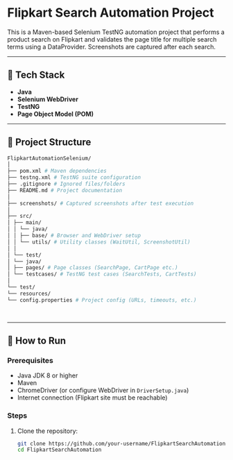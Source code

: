 # Flipkart Search Automation Project

This is a Maven-based Selenium TestNG automation project that performs a product search on Flipkart and validates the page title for multiple search terms using a DataProvider.
Screenshots are captured after each search.

---

## 🧪 Tech Stack

- **Java**
- **Selenium WebDriver**
- **TestNG**
- **Page Object Model (POM)**

---

## 📁 Project Structure
```bash
FlipkartAutomationSelenium/
│
├── pom.xml # Maven dependencies
├── testng.xml # TestNG suite configuration
├── .gitignore # Ignored files/folders
├── README.md # Project documentation
│
├── screenshots/ # Captured screenshots after test execution
│
├── src/
│ ├── main/
│ │ └── java/
│ │ ├── base/ # Browser and WebDriver setup
│ │ └── utils/ # Utility classes (WaitUtil, ScreenshotUtil)
│ │
│ └── test/
│ └── java/
│ ├── pages/ # Page classes (SearchPage, CartPage etc.)
│ └── testcases/ # TestNG test cases (SearchTests, CartTests)
│
└── test/
└── resources/
└── config.properties # Project config (URLs, timeouts, etc.)

      
```


---

## 🚀 How to Run

### Prerequisites

- Java JDK 8 or higher
- Maven
- ChromeDriver (or configure WebDriver in `DriverSetup.java`)
- Internet connection (Flipkart site must be reachable)

### Steps

1. Clone the repository:
   ```bash
   git clone https://github.com/your-username/FlipkartSearchAutomation.git
   cd FlipkartSearchAutomation
